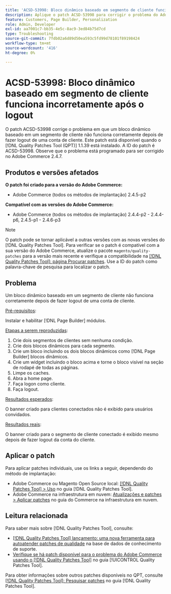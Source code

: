 ```yaml
---
title: 'ACSD-53998: Bloco dinâmico baseado em segmento de cliente funciona incorretamente após o logout'
description: Aplique o patch ACSD-53998 para corrigir o problema do Adobe Commerce em que um bloco dinâmico baseado em um segmento de cliente não funciona corretamente depois de fazer logout de uma conta de cliente.
feature: Customers, Page Builder, Personalization
role: Admin, Developer
exl-id: aa7001c7-bb35-4e5c-8ac9-3ed84b75d7cd
type: Troubleshooting
source-git-commit: 7fdb02a6d89d50ea593c5fd99d78101f89198424
workflow-type: tm+mt
source-wordcount: '416'
ht-degree: 0%

---
```


# ACSD-53998: Bloco dinâmico baseado em segmento de cliente funciona incorretamente após o logout

O patch ACSD-53998 corrige o problema em que um bloco dinâmico baseado em um segmento de cliente não funciona corretamente depois de fazer logout de uma conta de cliente. Este patch está disponível quando o [!DNL Quality Patches Tool (QPT)] 1.1.39 está instalado. A ID do patch é ACSD-53998. Observe que o problema está programado para ser corrigido no Adobe Commerce 2.4.7.

## Produtos e versões afetados

**O patch foi criado para a versão do Adobe Commerce:**

* Adobe Commerce (todos os métodos de implantação) 2.4.5-p2

**Compatível com as versões do Adobe Commerce:**

* Adobe Commerce (todos os métodos de implantação) 2.4.4-p2 - 2.4.4-p6, 2.4.5-p1 - 2.4.6-p3

>[!NOTE]
>
>O patch pode se tornar aplicável a outras versões com as novas versões do [!DNL Quality Patches Tool]. Para verificar se o patch é compatível com a sua versão do Adobe Commerce, atualize o pacote `magento/quality-patches` para a versão mais recente e verifique a compatibilidade na [[!DNL Quality Patches Tool]: página Procurar patches](https://experienceleague.adobe.com/tools/commerce-quality-patches/index.html?lang=pt-BR). Use a ID do patch como palavra-chave de pesquisa para localizar o patch.

## Problema

Um bloco dinâmico baseado em um segmento de cliente não funciona corretamente depois de fazer logout de uma conta de cliente.

<u>Pré-requisitos</u>:

Instalar e habilitar [!DNL Page Builder] módulos.

<u>Etapas a serem reproduzidas</u>:

1. Crie dois segmentos de clientes sem nenhuma condição.
1. Crie dois blocos dinâmicos para cada segmento.
1. Crie um bloco incluindo os dois blocos dinâmicos como [!DNL Page Builder] blocos dinâmicos.
1. Crie um widget incluindo o bloco acima e torne o bloco visível na seção de rodapé de todas as páginas.
1. Limpe os caches.
1. Abra a home page.
1. Faça logon como cliente.
1. Faça logout.

<u>Resultados esperados</u>:

O banner criado para clientes conectados não é exibido para usuários convidados.

<u>Resultados reais</u>:

O banner criado para o segmento de cliente conectado é exibido mesmo depois de fazer logout da conta do cliente.

## Aplicar o patch

Para aplicar patches individuais, use os links a seguir, dependendo do método de implantação:

* Adobe Commerce ou Magento Open Source local: [[!DNL Quality Patches Tool] > Uso](/help/tools/quality-patches-tool/usage.md) no guia [!DNL Quality Patches Tool].
* Adobe Commerce na infraestrutura em nuvem: [Atualizações e patches > Aplicar patches](https://experienceleague.adobe.com/docs/commerce-cloud-service/user-guide/develop/upgrade/apply-patches.html?lang=pt-BR) no guia do Commerce na infraestrutura em nuvem.

## Leitura relacionada

Para saber mais sobre [!DNL Quality Patches Tool], consulte:

* [[!DNL Quality Patches Tool] lançamento: uma nova ferramenta para autoatender patches de qualidade](https://experienceleague.adobe.com/pt-br/docs/commerce-operations/tools/quality-patches-tool/quality-patches-tool-to-self-serve-quality-patches) na base de dados de conhecimento de suporte.
* [Verifique se há patch disponível para o problema do Adobe Commerce usando o  [!DNL Quality Patches Tool]](/help/tools/quality-patches-tool/patches-available-in-qpt/check-patch-for-magento-issue-with-magento-quality-patches.md) no guia [!UICONTROL Quality Patches Tool].


Para obter informações sobre outros patches disponíveis no QPT, consulte [[!DNL Quality Patches Tool]: Pesquisar patches](https://experienceleague.adobe.com/tools/commerce-quality-patches/index.html?lang=pt-BR) no guia [!DNL Quality Patches Tool].
